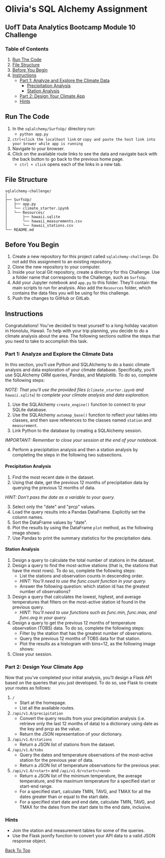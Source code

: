 # Olivia's SQL Alchemy Assignment
## UofT Data Analytics Bootcamp Module 10 Challenge

### Table of Contents
1. [Run The Code](#run-the-code)
2. [File Structure](#file-structure)
3. [Before You Begin](#before-you-begin)
4. [Instructions](#instructions)
    - [Part 1: Analyze and Explore the Climate Data](#part-1-analyze-and-explore-the-climate-data)
        - [Precipitation Analysis](#precipitation-analysis)
        - [Station Analysis](#station-analysis)
    - [Part 2: Design Your Climate App](#part-2-design-your-climate-app)
    - [Hints](#hints)

## Run The Code
1. In the `sqlalchemy/SurfsUp/` directory run:
    - `python app.py`
2. `ctrl+click the localhost link` or `copy and paste the host link into your brower while app is running`
3. Navigate to your browser.
4. Click on the available route links to see the data and navigate back with the back button to go back to the previous home page.
    - `ctrl + click` opens each of the links in a new tab.

## File Structure
```
sqlalchemy-challenge/
│
├── SurfsUp/
│   ├── app.py
│   └── climate_starter.ipynb
│   └── Resources/
│       ├── hawaii.sqlite
│       └── hawaii_measurements.csv
│       └── hawaii_stations.csv
└── README.md
```

## Before You Begin
1. Create a new repository for this project called `sqlalchemy-challenge`. Do not add this assignment to an existing repository.
2. Clone the new repository to your computer.
3. Inside your local Git repository, create a directory for this Challenge. Use a folder name that corresponds to the Challenge, such as `SurfsUp`.
4. Add your Jupyter notebook and `app.py` to this folder. They’ll contain the main scripts to run for analysis. Also add the `Resources` folder, which contains the data files you will be using for this challenge.
5. Push the changes to GitHub or GitLab.

## Instructions
Congratulations! You've decided to treat yourself to a long holiday vacation in Honolulu, Hawaii. To help with your trip planning, you decide to do a climate analysis about the area. The following sections outline the steps that you need to take to accomplish this task.

### Part 1: Analyze and Explore the Climate Data
In this section, you’ll use Python and SQLAlchemy to do a basic climate analysis and data exploration of your climate database. Specifically, you’ll use SQLAlchemy ORM queries, Pandas, and Matplotlib. To do so, complete the following steps:

*NOTE: That you’ll use the provided files (`climate_starter.ipynb` and `hawaii.sqlite`) to complete your climate analysis and data exploration.*

1. Use the SQLAlchemy `create_engine()` function to connect to your SQLite database.
2. Use the SQLAlchemy `automap_base()` function to reflect your tables into classes, and then save references to the classes named `station` and `measurement`.
3. Link Python to the database by creating a SQLAlchemy session.

*IMPORTANT: Remember to close your session at the end of your notebook.*

4. Perform a precipitation analysis and then a station analysis by completing the steps in the following two subsections.

#### Precipitation Analysis
1. Find the most recent date in the dataset.
2. Using that date, get the previous 12 months of precipitation data by querying the previous 12 months of data.

*HINT: Don’t pass the date as a variable to your query.*

3. Select only the "date" and "prcp" values.
4. Load the query results into a Pandas DataFrame. Explicitly set the column names.
5. Sort the DataFrame values by "date".
6. Plot the results by using the DataFrame `plot` method, as the following image shows:
7. Use Pandas to print the summary statistics for the precipitation data.

#### Station Analysis
1. Design a query to calculate the total number of stations in the dataset.
2. Design a query to find the most-active stations (that is, the stations that have the most rows). To do so, complete the following steps:
    - List the stations and observation counts in descending order.
    - *HINT: You’ll need to use the func.count function in your query.*
    - Answer the following question: which station id has the greatest number of observations?
3. Design a query that calculates the lowest, highest, and average temperatures that filters on the most-active station id found in the previous query.
    - *HINT: You’ll need to use functions such as func.min, func.max, and func.avg in your query.*
4. Design a query to get the previous 12 months of temperature observation (TOBS) data. To do so, complete the following steps:
    - Filter by the station that has the greatest number of observations.
    - Query the previous 12 months of TOBS data for that station.
    - Plot the results as a histogram with bins=12, as the following image shows:
5. Close your session.

### Part 2: Design Your Climate App
Now that you’ve completed your initial analysis, you’ll design a Flask API based on the queries that you just developed. To do so, use Flask to create your routes as follows:
1. `/`
    - Start at the homepage.
    - List all the available routes.
2. `/api/v1.0/precipitation`
    - Convert the query results from your precipitation analysis (i.e. retrieve only the last 12 months of data) to a dictionary using date as the key and prcp as the value.
    - Return the JSON representation of your dictionary.
3. `/api/v1.0/stations`
    - Return a JSON list of stations from the dataset.
4. `/api/v1.0/tobs`
    - Query the dates and temperature observations of the most-active station for the previous year of data.
    - Return a JSON list of temperature observations for the previous year.
5. `/api/v1.0/<start>` and `/api/v1.0/<start>/<end>`
    - Return a JSON list of the minimum temperature, the average temperature, and the maximum temperature for a specified start or start-end range.
    - For a specified start, calculate TMIN, TAVG, and TMAX for all the dates greater than or equal to the start date.
    - For a specified start date and end date, calculate TMIN, TAVG, and TMAX for the dates from the start date to the end date, inclusive.

### Hints
- Join the station and measurement tables for some of the queries.
- Use the Flask jsonify function to convert your API data to a valid JSON response object.

[Back To Top](#olivias-sql-alchemy-assignment)